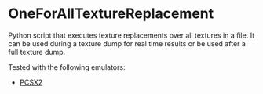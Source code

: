 # OneForAllTextureReplacement
Python script that executes texture replacements over all textures in a file. It can be used during a texture dump for real time results or be used after a full texture dump.

Tested with the following emulators:
- [PCSX2](https://github.com/PCSX2/pcsx2)
